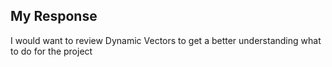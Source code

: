 ## My Response 

I would want to review Dynamic Vectors to get a better understanding what to do for the project

 




